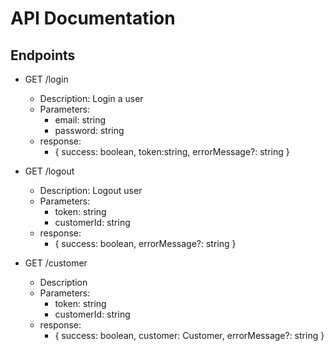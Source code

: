 # API Documentation

## Endpoints

- GET /login

  - Description: Login a user
  - Parameters:
    - email: string
    - password: string
  - response:
    - { success: boolean, token:string, errorMessage?: string }

- GET /logout

  - Description: Logout user
  - Parameters:
    - token: string
    - customerId: string
  - response:
    - { success: boolean, errorMessage?: string }

- GET /customer
  - Description
  - Parameters:
    - token: string
    - customerId: string
  - response:
    - { success: boolean, customer: Customer, errorMessage?: string }
